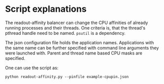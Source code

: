 # Script explanations

The readout-affinity balancer can change the CPU affinities of already running processes and their threads.
One criteria is, that the thread's pthread handle need to be named. `psutil` is a dependency.

The json configuration file holds the application names. Applications with the same name can be further
specified with command line arguments they were launched with. Parent and thread name based CPU masks
are specified.

One can use the script as:

    python readout-affinity.py --pinfile example-cpupin.json

